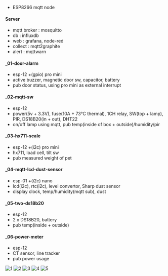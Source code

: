 * ESP8266 mqtt node

#### Server ####
- mqtt broker : mosquitto
- db : influxdb
- web : grafana, node-red
- collect : mqtt2graphite
- alert : mqttwarn 


#### _01-door-alarm ####
- esp-12 +(gpio) pro mini
- active buzzer, magnetic door sw, capacitor, battery
- pub door status, using pro mini as external interrupt


#### _02-mqtt-sw ####
- esp-12
- power(5v + 3.3V), fuse(10A + 73°C thermal), 1CH relay, SW(top + lamp), PIR, DS18B20(in + out), DHT22
- on/off lamp using mqtt, pub temp(inside of box + outside)/humidity/pir


#### _03-hx711-scale ####
- esp-12 +(i2c) pro mini
- hx711, load cell, tilt sw
- pub measured weight of pet


#### _04-mqtt-lcd-dust-sensor ####
- esp-01 +(i2c) nano
- lcd(i2c), rtc(i2c), level convertor, Sharp dust sensor
- display clock, temp/humidity(mqtt sub), dust


#### _05-two-ds18b20 ####
- esp-12
- 2 x DS18B20, battery
- pub temp(inside + outside)


#### _06-power-meter ####
- esp-12
- CT sensor, line tracker
- pub power usage



![1](https://raw.githubusercontent.com/chaeplin/esp8266_and_arduino/master/_01-door-alarm/pics/01.png)
![2](https://raw.githubusercontent.com/chaeplin/esp8266_and_arduino/master/_06-power-meter/pics/1.jpg)
![3](https://raw.githubusercontent.com/chaeplin/esp8266_and_arduino/master/_02-mqtt-sw/pics/4.jpg)
![4](https://raw.githubusercontent.com/chaeplin/esp8266_and_arduino/master/_03-hx711-scale/pics/1.jpg)
![5](https://raw.githubusercontent.com/chaeplin/esp8266_and_arduino/master/_04-mqtt-lcd-dust-sensor/pics/3.jpg)
